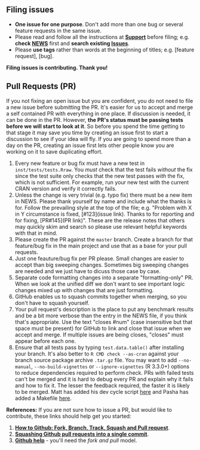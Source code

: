Filing issues
-------------

- **One issue for one purpose**. Don't add more than one bug or several feature requests in the same issue.
- Please read and follow all the instructions at **[Support](https://github.com/Rdatatable/data.table/wiki/Support)** before filing; e.g. **check [NEWS](https://github.com/Rdatatable/data.table/blob/master/NEWS.md)** first and **search existing [Issues](https://github.com/Rdatatable/data.table/issues)**.
- Please **use tags** rather than words at the beginning of titles; e.g. [feature request], [bug].

**Filing issues is contributing. Thank you!**

Pull Requests (PR)
------------------

If you not fixing an open issue but you are confident, you do not need to file a new issue before submitting the PR. It's easier for us to accept and merge a self contained PR with everything in one place. If discussion is needed, it can be done in the PR. However, **the PR's status must be passing tests before we will start to look at it**. So before you spend the time getting to that stage it may save you time by creating an issue first to start a discussion to see if your idea will fly. If you are going to spend more than a day on the PR, creating an issue first lets other people know you are working on it to save duplicating effort.

1. Every new feature or bug fix must have a new test in `inst/tests/tests.Rraw`. You _must_ check that the test fails _without_ the fix since the test suite only checks that the new test passes _with_ the fix, which is not sufficient. For example, run your new test with the current CRAN version and verify it correctly fails. 
2. Unless the change is very trivial (e.g. typo fix) there must be a new item in NEWS. Please thank yourself by name and include what the thanks is for. Follow the prevailing style at the top of the file; e.g. "Problem with X in Y circumstance is fixed, [#123](issue link). Thanks to <them> for reporting and <me> for fixing, [PR#145](PR link)". These are the release notes that others may quickly skim and search so please use relevant helpful keywords with that in mind.
3. Please create the PR against the `master` branch. Create a branch for that feature/bug fix in the main project and use that as a base for your pull requests.
4. Just one feauture/bug fix per PR please. Small changes are easier to accept than big sweeping changes. Sometimes big sweeping changes are needed and we just have to dicuss those case by case.
5. Separate code formatting changes into a separate "formatting-only" PR. When we look at the unified diff we don't want to see important logic changes mixed up with changes that are just formatting.
6. GitHub enables us to squash commits together when merging, so you don't have to squash yourself. 
7. Your pull request's description is the place to put any benchmark results and be a bit more verbose than the entry in the NEWS file, if you think that's appropriate. Use the text "closes #num" (case insensitive but that space must be present) for GitHub to link and close that issue when we accept and merge. If multiple issues are being closes, "closes" must appear before each one. 
8. Ensure that all tests pass by typing `test.data.table()` after installing your branch. It's also better to `R CMD check --as-cran` against your branch source package archive `.tar.gz` file. You may want to add `--no-manual`, `--no-build-vignettes` or `--ignore-vignettes` (R 3.3.0+) options to reduce dependencies required to perform check. PRs with failed tests can't be merged and it is hard to debug every PR and explain why it fails and how to fix it. The lesser the feedback required, the faster it is likely to be merged. Matt has added his dev cycle script [here](https://github.com/Rdatatable/data.table/blob/master/cc.R) and Pasha has added a Makefile [here](https://github.com/Rdatatable/data.table/blob/master/Makefile).

**References:** If you are not sure how to issue a PR, but would like to contribute, these links should help get you started:

1. **[How to Github: Fork, Branch, Track, Squash and Pull request](https://gun.io/blog/how-to-github-fork-branch-and-pull-request/)**.
2. **[Squashing Github pull requests into a single commit](http://eli.thegreenplace.net/2014/02/19/squashing-github-pull-requests-into-a-single-commit)**.
3. **[Github help](https://help.github.com/articles/using-pull-requests/)** - you'll need the *fork and pull* model.
